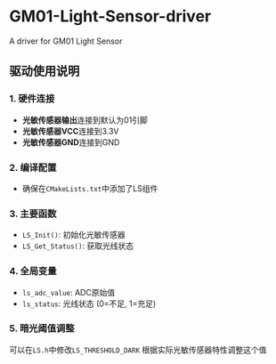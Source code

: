 # GM01-Light-Sensor-driver

A driver for GM01 Light Sensor

## 驱动使用说明

### 1. 硬件连接
- **光敏传感器输出**连接到默认为01引脚
- **光敏传感器VCC**连接到3.3V
- **光敏传感器GND**连接到GND

### 2. 编译配置
- 确保在`CMakeLists.txt`中添加了LS组件

### 3. 主要函数
- `LS_Init()`: 初始化光敏传感器
- `LS_Get_Status()`: 获取光线状态

### 4. 全局变量
- `ls_adc_value`: ADC原始值
- `ls_status`: 光线状态 (0=不足, 1=充足)

### 5. 暗光阈值调整
可以在`LS.h`中修改`LS_THRESHOLD_DARK`
根据实际光敏传感器特性调整这个值
